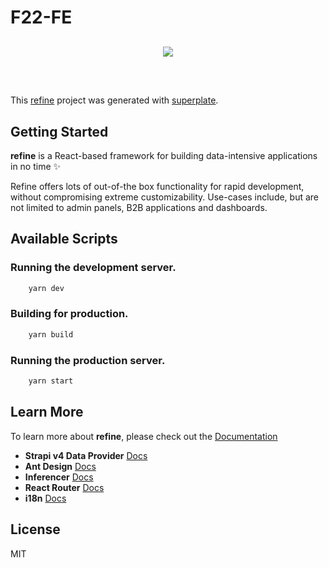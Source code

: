 # F22-FE

<div align="center" style="margin: 30px;">
    <a href="https://refine.dev">
    <img src="https://refine.ams3.cdn.digitaloceanspaces.com/refine_logo.png"  align="center" />
    </a>
</div>
<br/>

This [refine](https://github.com/refinedev/refine) project was generated with [superplate](https://github.com/pankod/superplate).

## Getting Started

**refine** is a React-based framework for building data-intensive applications in no time ✨

Refine offers lots of out-of-the box functionality for rapid development, without compromising extreme customizability. Use-cases include, but are not limited to admin panels, B2B applications and dashboards.

## Available Scripts

### Running the development server.

```bash
    yarn dev
```

### Building for production.

```bash
    yarn build
```

### Running the production server.

```bash
    yarn start
```

## Learn More

To learn more about **refine**, please check out the [Documentation](https://refine.dev/docs)

-   **Strapi v4 Data Provider** [Docs](https://refine.dev/docs/core/providers/data-provider/#overview)
-   **Ant Design** [Docs](https://refine.dev/docs/ui-frameworks/antd/tutorial/)
-   **Inferencer** [Docs](https://refine.dev/docs/packages/documentation/inferencer)
-   **React Router** [Docs](https://refine.dev/docs/core/providers/router-provider/)
-   **i18n** [Docs](https://refine.dev/docs/core/providers/i18n-provider/)

## License

MIT
